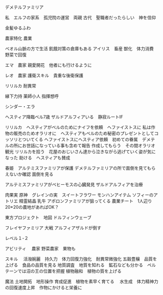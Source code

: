 デメテルファミリア

私　エルフの家系　孤児院の運営　両親
古代　聖職者だったらしい　神を信仰　

金髪ゆるふわ


農家特化
農業


ベオル山脈の方で生活
飢餓対策の倉庫もある
アイリス　畜産
獣化　体力消費　野菜で回復

エマ　農家
親愛開花　他者にも行けるように

レオ　農家
護衛スキル　貴重な後衛保護

リリルカ
耐異常　

縁下力持
薬師小人
指揮想呼


シンダー・エラ



ヘスティア降臨ベル7歳
ザルドアルフィアいる　静寂ルートIF

リリルカ　ヘスティアがベルのためにナイフを依頼　ヘファイストスに
私は作物の販売のためオラリオに　ヘスティアもベルのため秘密のプレゼントとしてコッソリとついてくる
ヘファイストスにヘスティア依頼　初めての眷属　デメテルの所にお世話になっている事も含めて報告
作成してもらう　その間オラリオ観光
リリルカを拾う　花屋のおじいさん達から泣きながら逃げていく姿が気になった
助ける　ヘスティアも賛成


春姫　アルテミスファミリアが保護
デメテルファミリアの所で面倒を見てもらえないか確認
面倒を見る


アルテミスファミリアがベヒーモスの心臓発見
ザルドアルフィアを治療


肉果実
原神　グレインの実　スイートフラワー
モンハンアイテム
ソフィーのアトリエ
精霊結晶
乳牛
アポロンファミリアが狙ってくる
農業チート　1人辺り20*20の農地があればOK？




東方プロジェクト　地図
ドルフィンウェーブ




フレイヤファミリア
大戦
アルフィアザルドが倒す




レベル１-２



アビリティ　
農家
野菜農家　果物も




スキル　
活潑婉麗　持久力　体力回復力強化　耐異常微強化
五穀豊穣　品質を上げる　食品の品質を見る
地質調査　地質を知れる　鉱石なども分かる　ペルテーンでは沼の王の位置を把握
植物融和　植物の質を上げる


魔法
土地開拓　地形操作
育成促進　植物を素早く育てる　
水生成　体力精神力の回復速度上昇　作物にかけると栄養に






